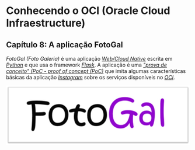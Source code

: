 # Conhecendo o OCI (Oracle Cloud Infraestructure)

## Capítulo 8: A aplicação FotoGal

_FotoGal (Foto Galeria)_ é uma aplicação _[Web/Cloud Native](https://en.wikipedia.org/wiki/Cloud_native_computing)_ escrita em _[Python](https://www.python.org/)_ e que usa o framework _[Flask](https://flask.palletsprojects.com)_. A aplicação é uma _["prova de conceito" (PoC - proof of concept (PoC)](https://en.wikipedia.org/wiki/Proof_of_concept)_ que imita algumas características básicas da aplicação _[Instagram](https://pt.wikipedia.org/wiki/Instagram)_ sobre os serviços disponíveis no _[OCI](https://www.oracle.com/br/cloud/)_.

![alt_text](./images/fotogal-logo.jpg "FotoGal")


